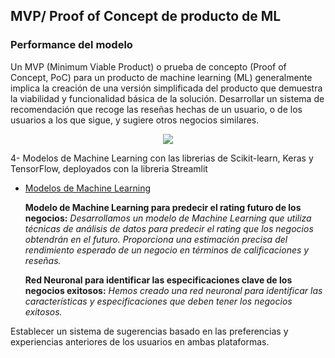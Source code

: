 
## MVP/ Proof of Concept de producto de ML 
### Performance del modelo
Un MVP (Minimum Viable Product) o prueba de concepto (Proof of Concept, PoC) para un producto de machine learning (ML) generalmente implica la creación de una versión simplificada del producto que demuestra la viabilidad y funcionalidad básica de la solución. Desarrollar un sistema de recomendación que recoge las reseñas hechas de un usuario, o de los usuarios a los que sigue, y sugiere otros negocios similares.

<p align="center">
  <img src="https://github.com/">
</p>

4- Modelos de Machine Learning con las librerias de Scikit-learn, Keras y TensorFlow, deployados con la libreria Streamlit



- [Modelos de Machine Learning ]()

  **Modelo de Machine Learning para predecir el rating futuro de los negocios:** _Desarrollamos un modelo de Machine Learning que utiliza técnicas de análisis de datos para predecir el rating que los negocios obtendrán en el futuro. Proporciona una estimación precisa del rendimiento esperado de un negocio en términos de calificaciones y reseñas._

  **Red Neuronal para identificar las especificaciones clave de los negocios exitosos:** _Hemos creado una red neuronal para identificar las características y especificaciones que deben tener los negocios exitosos._


Establecer un sistema de sugerencias basado en las preferencias y experiencias anteriores de los usuarios en ambas plataformas.


